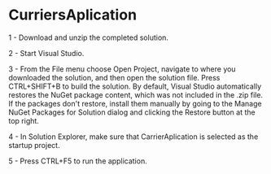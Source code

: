# CurriersAplication

1 - Download and unzip the completed solution.

2 - Start Visual Studio.

3 - From the File menu choose Open Project, navigate to where you downloaded the solution, and then open the solution file.
Press CTRL+SHIFT+B to build the solution. By default, Visual Studio automatically restores the NuGet package content, which was not included in the .zip file. If the packages don't restore, install them manually by going to the Manage NuGet Packages for Solution dialog and clicking the Restore button at the top right.

4 - In Solution Explorer, make sure that CarrierAplication is selected as the startup project.

5 - Press CTRL+F5 to run the application.
